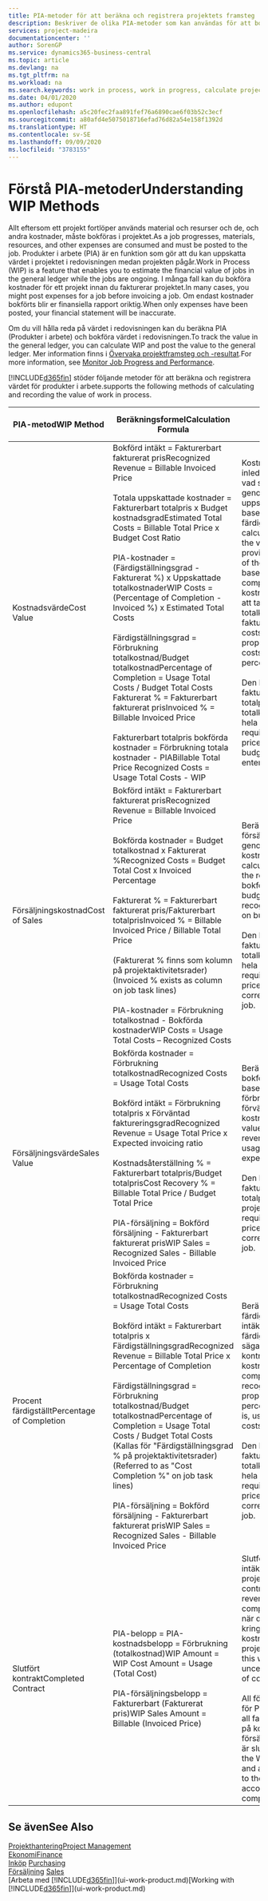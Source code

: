 ```yaml
---
title: PIA-metoder för att beräkna och registrera projektets framsteg | Microsoft Docs
description: Beskriver de olika PIA-metoder som kan användas för att bokföra och övervaka ekonomisk information för pågående projekt som är produkter i arbete.
services: project-madeira
documentationcenter: ''
author: SorenGP
ms.service: dynamics365-business-central
ms.topic: article
ms.devlang: na
ms.tgt_pltfrm: na
ms.workload: na
ms.search.keywords: work in process, work in progress, calculate project WIP
ms.date: 04/01/2020
ms.author: edupont
ms.openlocfilehash: a5c20fec2faa891fef76a6890cae6f03b52c3ecf
ms.sourcegitcommit: a80afd4e5075018716efad76d82a54e158f1392d
ms.translationtype: HT
ms.contentlocale: sv-SE
ms.lasthandoff: 09/09/2020
ms.locfileid: "3783155"
---
```

# <a name="understanding-wip-methods"></a><span data-ttu-id="cd779-103">Förstå PIA-metoder</span><span class="sxs-lookup"><span data-stu-id="cd779-103">Understanding WIP Methods</span></span>
<span data-ttu-id="cd779-104">Allt eftersom ett projekt fortlöper används material och resurser och de, och andra kostnader, måste bokföras i projektet.</span><span class="sxs-lookup"><span data-stu-id="cd779-104">As a job progresses, materials, resources, and other expenses are consumed and must be posted to the job.</span></span> <span data-ttu-id="cd779-105">Produkter i arbete (PIA) är en funktion som gör att du kan uppskatta värdet i projektet i redovisningen medan projekten pågår.</span><span class="sxs-lookup"><span data-stu-id="cd779-105">Work in Process (WIP) is a feature that enables you to estimate the financial value of jobs in the general ledger while the jobs are ongoing.</span></span> <span data-ttu-id="cd779-106">I många fall kan du bokföra kostnader för ett projekt innan du fakturerar projektet.</span><span class="sxs-lookup"><span data-stu-id="cd779-106">In many cases, you might post expenses for a job before invoicing a job.</span></span> <span data-ttu-id="cd779-107">Om endast kostnader bokförts blir er finansiella rapport oriktig.</span><span class="sxs-lookup"><span data-stu-id="cd779-107">When only expenses have been posted, your financial statement will be inaccurate.</span></span>

<span data-ttu-id="cd779-108">Om du vill hålla reda på värdet i redovisningen kan du beräkna PIA (Produkter i arbete) och bokföra värdet i redovisningen.</span><span class="sxs-lookup"><span data-stu-id="cd779-108">To track the value in the general ledger, you can calculate WIP and post the value to the general ledger.</span></span> <span data-ttu-id="cd779-109">Mer information finns i [Övervaka projektframsteg och -resultat](projects-how-monitor-progress-performance.md).</span><span class="sxs-lookup"><span data-stu-id="cd779-109">For more information, see [Monitor Job Progress and Performance](projects-how-monitor-progress-performance.md).</span></span>

[!INCLUDE[d365fin](includes/d365fin_md.md)] <span data-ttu-id="cd779-110">stöder följande metoder för att beräkna och registrera värdet för produkter i arbete.</span><span class="sxs-lookup"><span data-stu-id="cd779-110">supports the following methods of calculating and recording the value of work in process.</span></span>

| <span data-ttu-id="cd779-111">PIA-metod</span><span class="sxs-lookup"><span data-stu-id="cd779-111">WIP Method</span></span> | <span data-ttu-id="cd779-112">Beräkningsformel</span><span class="sxs-lookup"><span data-stu-id="cd779-112">Calculation Formula</span></span> | <span data-ttu-id="cd779-113">Beskrivning av beräkning</span><span class="sxs-lookup"><span data-stu-id="cd779-113">Calculation Description</span></span> |
| --- | --- | --- |
| <span data-ttu-id="cd779-114">Kostnadsvärde</span><span class="sxs-lookup"><span data-stu-id="cd779-114">Cost Value</span></span> |<span data-ttu-id="cd779-115">Bokförd intäkt = Fakturerbart fakturerat pris</span><span class="sxs-lookup"><span data-stu-id="cd779-115">Recognized Revenue = Billable Invoiced Price</span></span><br /><br /> <span data-ttu-id="cd779-116">Totala uppskattade kostnader = Fakturerbart totalpris x Budget kostnadsgrad</span><span class="sxs-lookup"><span data-stu-id="cd779-116">Estimated Total Costs = Billable Total Price x Budget Cost Ratio</span></span><br /><br /> <span data-ttu-id="cd779-117">PIA-kostnader = (Färdigställningsgrad - Fakturerat %) x Uppskattade totalkostnader</span><span class="sxs-lookup"><span data-stu-id="cd779-117">WIP Costs = (Percentage of Completion - Invoiced %) x Estimated Total Costs</span></span><br /><br /> <span data-ttu-id="cd779-118">Färdigställningsgrad = Förbrukning totalkostnad/Budget totalkostnad</span><span class="sxs-lookup"><span data-stu-id="cd779-118">Percentage of Completion = Usage Total Costs / Budget Total Costs</span></span><br /> <span data-ttu-id="cd779-119">Fakturerat % = Fakturerbart fakturerat pris</span><span class="sxs-lookup"><span data-stu-id="cd779-119">Invoiced % = Billable Invoiced Price</span></span><br /><br /> <span data-ttu-id="cd779-120">Fakturerbart totalpris bokförda kostnader = Förbrukning totala kostnader - PIA</span><span class="sxs-lookup"><span data-stu-id="cd779-120">Billable Total Price Recognized Costs = Usage Total Costs - WIP</span></span> |<span data-ttu-id="cd779-121">Kostnadsvärdesberäkningar inleds med att beräkna värdet av vad som har tillhandhållits genom att ta en del av de uppskattade totalkostnaderna baserat på färdigställningsgrad.</span><span class="sxs-lookup"><span data-stu-id="cd779-121">Cost value calculations start by calculating the value of what has been provided by taking a proportion of the estimated total costs based on percentage of completion.</span></span> <span data-ttu-id="cd779-122">Fakturerade kostnader subtraheras genom att ta en del av de uppskattade totalkostnaderna baserat på fakturerad procent.</span><span class="sxs-lookup"><span data-stu-id="cd779-122">Invoiced costs are subtracted by taking a proportion of the estimated total costs based on the invoiced percentage.</span></span><br /><br /> <span data-ttu-id="cd779-123">Den här beräkningen kräver att fakturerbart totalpris, budget totalpris och budget totalkostnader anges korrekt för hela projektet.</span><span class="sxs-lookup"><span data-stu-id="cd779-123">This calculation requires that the billable total price, budget total price, and budget total costs be correctly entered for the whole job.</span></span> |
| <span data-ttu-id="cd779-124">Försäljningskostnad</span><span class="sxs-lookup"><span data-stu-id="cd779-124">Cost of Sales</span></span> |<span data-ttu-id="cd779-125">Bokförd intäkt = Fakturerbart fakturerat pris</span><span class="sxs-lookup"><span data-stu-id="cd779-125">Recognized Revenue = Billable Invoiced Price</span></span><br /><br /> <span data-ttu-id="cd779-126">Bokförda kostnader = Budget totalkostnad x Fakturerat %</span><span class="sxs-lookup"><span data-stu-id="cd779-126">Recognized Costs = Budget Total Cost x Invoiced Percentage</span></span><br /><br /> <span data-ttu-id="cd779-127">Fakturerat % = Fakturerbart fakturerat pris/Fakturerbart totalpris</span><span class="sxs-lookup"><span data-stu-id="cd779-127">Invoiced % = Billable Invoiced Price / Billable Total Price</span></span><br /><br /> <span data-ttu-id="cd779-128">(Fakturerat % finns som kolumn på projektaktivitetsrader)</span><span class="sxs-lookup"><span data-stu-id="cd779-128">(Invoiced % exists as column on job task lines)</span></span><br /><br /> <span data-ttu-id="cd779-129">PIA-kostnader = Förbrukning totalkostnad - Bokförda kostnader</span><span class="sxs-lookup"><span data-stu-id="cd779-129">WIP Costs = Usage Total Costs – Recognized Costs</span></span> |<span data-ttu-id="cd779-130">Beräkningar av försäljningskostnader inleds genom att beräkna bokförda kostnader.</span><span class="sxs-lookup"><span data-stu-id="cd779-130">Cost of sales calculations begin by calculating the recognized costs.</span></span> <span data-ttu-id="cd779-131">Kostnader bokförs proportionellt baserat på budget totalkostnader.</span><span class="sxs-lookup"><span data-stu-id="cd779-131">Costs are recognized proportionally based on budget total costs.</span></span><br /><br /> <span data-ttu-id="cd779-132">Den här beräkningen kräver att fakturerbart totalpris och budget totalkostnader anges korrekt för hela projektet.</span><span class="sxs-lookup"><span data-stu-id="cd779-132">This calculation requires that the billable total price and budget total costs be correctly entered for the whole job.</span></span> |
| <span data-ttu-id="cd779-133">Försäljningsvärde</span><span class="sxs-lookup"><span data-stu-id="cd779-133">Sales Value</span></span> |<span data-ttu-id="cd779-134">Bokförda kostnader = Förbrukning totalkostnad</span><span class="sxs-lookup"><span data-stu-id="cd779-134">Recognized Costs = Usage Total Costs</span></span><br /><br /> <span data-ttu-id="cd779-135">Bokförd intäkt = Förbrukning totalpris x Förväntad faktureringsgrad</span><span class="sxs-lookup"><span data-stu-id="cd779-135">Recognized Revenue = Usage Total Price x Expected invoicing ratio</span></span><br /><br /> <span data-ttu-id="cd779-136">Kostnadsåterställning % = Fakturerbart totalpris/Budget totalpris</span><span class="sxs-lookup"><span data-stu-id="cd779-136">Cost Recovery % = Billable Total Price / Budget Total Price</span></span><br /><br /> <span data-ttu-id="cd779-137">PIA-försäljning = Bokförd försäljning - Fakturerbart fakturerat pris</span><span class="sxs-lookup"><span data-stu-id="cd779-137">WIP Sales = Recognized Sales - Billable Invoiced Price</span></span> |<span data-ttu-id="cd779-138">Beräkningar av försäljningsvärde bokför intäkten proportionellt baserat på totala förbrukningskostnader och förväntad kostnadsåterställningsgrad.</span><span class="sxs-lookup"><span data-stu-id="cd779-138">Sales value calculations recognize revenue proportionally based on usage total costs and the expected cost recovery ratio.</span></span><br /><br /> <span data-ttu-id="cd779-139">Den här beräkningen kräver att fakturerbart totalpris och budget totalpris anges korrekt för hela projektet.</span><span class="sxs-lookup"><span data-stu-id="cd779-139">This calculation requires that the billable total price and budget total price be correctly entered for the whole job.</span></span> |
| <span data-ttu-id="cd779-140">Procent färdigställt</span><span class="sxs-lookup"><span data-stu-id="cd779-140">Percentage of Completion</span></span> |<span data-ttu-id="cd779-141">Bokförda kostnader = Förbrukning totalkostnad</span><span class="sxs-lookup"><span data-stu-id="cd779-141">Recognized Costs = Usage Total Costs</span></span><br /><br /> <span data-ttu-id="cd779-142">Bokförd intäkt = Fakturerbart totalpris x Färdigställningsgrad</span><span class="sxs-lookup"><span data-stu-id="cd779-142">Recognized Revenue = Billable Total Price x Percentage of Completion</span></span><br /><br /> <span data-ttu-id="cd779-143">Färdigställningsgrad = Förbrukning totalkostnad/Budget totalkostnad</span><span class="sxs-lookup"><span data-stu-id="cd779-143">Percentage of Completion = Usage Total Costs / Budget Total Costs</span></span><br /> <span data-ttu-id="cd779-144">(Kallas för "Färdigställningsgrad % på projektaktivitetsrader)</span><span class="sxs-lookup"><span data-stu-id="cd779-144">(Referred to as "Cost Completion %" on job task lines)</span></span><br /><br /> <span data-ttu-id="cd779-145">PIA-försäljning = Bokförd försäljning - Fakturerbart fakturerat pris</span><span class="sxs-lookup"><span data-stu-id="cd779-145">WIP Sales = Recognized Sales - Billable Invoiced Price</span></span> |<span data-ttu-id="cd779-146">Beräkningar av färdigställningsgrad bokför intäkter proportionellt baserat på färdigställningsgraden, det vill säga Förbrukning totalkostnad kontra budget kostnader.</span><span class="sxs-lookup"><span data-stu-id="cd779-146">Percentage of completion calculations recognize revenue proportionally based on the percentage of completion, that is, usage total costs vs. budget costs.</span></span><br /><br /> <span data-ttu-id="cd779-147">Den här beräkningen kräver att fakturerbart totalpris och budget totalkostnader anges korrekt för hela projektet.</span><span class="sxs-lookup"><span data-stu-id="cd779-147">This calculation requires that the billable total price and budget total costs be correctly entered for the whole job.</span></span> |
| <span data-ttu-id="cd779-148">Slutfört kontrakt</span><span class="sxs-lookup"><span data-stu-id="cd779-148">Completed Contract</span></span> |<span data-ttu-id="cd779-149">PIA-belopp = PIA-kostnadsbelopp = Förbrukning (totalkostnad)</span><span class="sxs-lookup"><span data-stu-id="cd779-149">WIP Amount = WIP Cost Amount = Usage (Total Cost)</span></span><br /><br /> <span data-ttu-id="cd779-150">PIA-försäljningsbelopp = Fakturerbart (Fakturerat pris)</span><span class="sxs-lookup"><span data-stu-id="cd779-150">WIP Sales Amount = Billable (Invoiced Price)</span></span> |<span data-ttu-id="cd779-151">Slutfört kontrakt bokför inte intäkter och kostnader förrän projektet är slutfört.</span><span class="sxs-lookup"><span data-stu-id="cd779-151">Completed contract does not recognize revenue and costs until the job is complete.</span></span> <span data-ttu-id="cd779-152">Du kan vilja göra detta när det finns en stor osäkerhet kring uppskattningen av kostnader och intäkter för projektet.</span><span class="sxs-lookup"><span data-stu-id="cd779-152">You may want to do this when there is high uncertainty around the estimates of costs and revenue for the job.</span></span><br /><br /> <span data-ttu-id="cd779-153">All förbrukning bokförs på kontot för PIA-kostnader (tillgång) och all fakturerad försäljning bokförs på kontot för fakturerad PIA-försäljning (skuld) tills projektet är slutfört.</span><span class="sxs-lookup"><span data-stu-id="cd779-153">All usage is posted to the WIP Costs account (asset) and all invoiced sales are posted to the WIP Invoiced Sales account (liability) until the job is complete.</span></span> |

## <a name="see-also"></a><span data-ttu-id="cd779-154">Se även</span><span class="sxs-lookup"><span data-stu-id="cd779-154">See Also</span></span>
[<span data-ttu-id="cd779-155">Projekthantering</span><span class="sxs-lookup"><span data-stu-id="cd779-155">Project Management</span></span>](projects-manage-projects.md)  
[<span data-ttu-id="cd779-156">Ekonomi</span><span class="sxs-lookup"><span data-stu-id="cd779-156">Finance</span></span>](finance.md)  
<span data-ttu-id="cd779-157">[Inköp](purchasing-manage-purchasing.md)       </span><span class="sxs-lookup"><span data-stu-id="cd779-157">[Purchasing](purchasing-manage-purchasing.md)       </span></span>  
<span data-ttu-id="cd779-158">[Försäljning](sales-manage-sales.md)    </span><span class="sxs-lookup"><span data-stu-id="cd779-158">[Sales](sales-manage-sales.md)    </span></span>  
<span data-ttu-id="cd779-159">[Arbeta med [!INCLUDE[d365fin](includes/d365fin_md.md)]](ui-work-product.md)</span><span class="sxs-lookup"><span data-stu-id="cd779-159">[Working with [!INCLUDE[d365fin](includes/d365fin_md.md)]](ui-work-product.md)</span></span>  
